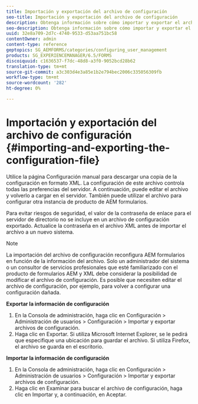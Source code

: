 ```yaml
---
title: Importación y exportación del archivo de configuración
seo-title: Importación y exportación del archivo de configuración
description: Obtenga información sobre cómo importar y exportar el archivo de configuración para editar las preferencias del servidor o configurar otra instancia de producto de AEM formularios.
seo-description: Obtenga información sobre cómo importar y exportar el archivo de configuración para editar las preferencias del servidor o configurar otra instancia de producto de AEM formularios.
uuid: 32e8a709-2d7c-4740-9533-d53aa751bc58
contentOwner: admin
content-type: reference
geptopics: SG_AEMFORMS/categories/configuring_user_management
products: SG_EXPERIENCEMANAGER/6.5/FORMS
discoiquuid: c1636537-f7dc-48d8-a3f0-9052bcd28b62
translation-type: tm+mt
source-git-commit: a3c303d4e3a85e1b2e794bec2006c335056309fb
workflow-type: tm+mt
source-wordcount: '282'
ht-degree: 0%

---
```



# Importación y exportación del archivo de configuración {#importing-and-exporting-the-configuration-file}

Utilice la página Configuración manual para descargar una copia de la configuración en formato XML. La configuración de este archivo controla todas las preferencias del servidor. A continuación, puede editar el archivo y volverlo a cargar en el servidor. También puede utilizar el archivo para configurar otra instancia de producto de AEM formularios.

Para evitar riesgos de seguridad, el valor de la contraseña de enlace para el servidor de directorio no se incluye en un archivo de configuración exportado. Actualice la contraseña en el archivo XML antes de importar el archivo a un nuevo sistema.

>[!NOTE]
>
>La importación del archivo de configuración reconfigura AEM formularios en función de la información del archivo. Solo un administrador del sistema o un consultor de servicios profesionales que esté familiarizado con el producto de formularios AEM y XML debe considerar la posibilidad de modificar el archivo de configuración. Es posible que necesiten editar el archivo de configuración, por ejemplo, para volver a configurar una configuración dañada.

**Exportar la información de configuración**

1. En la Consola de administración, haga clic en Configuración > Administración de usuarios > Configuración > Importar y exportar archivos de configuración.
1. Haga clic en Exportar. Si utiliza Microsoft Internet Explorer, se le pedirá que especifique una ubicación para guardar el archivo. Si utiliza Firefox, el archivo se guarda en el escritorio.

**Importar la información de configuración**

1. En la Consola de administración, haga clic en Configuración > Administración de usuarios > Configuración > Importar y exportar archivos de configuración.
1. Haga clic en Examinar para buscar el archivo de configuración, haga clic en Importar y, a continuación, en Aceptar.

